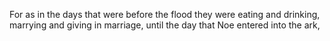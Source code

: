 For as in the days that were before the flood they were eating and drinking, marrying and giving in marriage, until the day that Noe entered into the ark,
